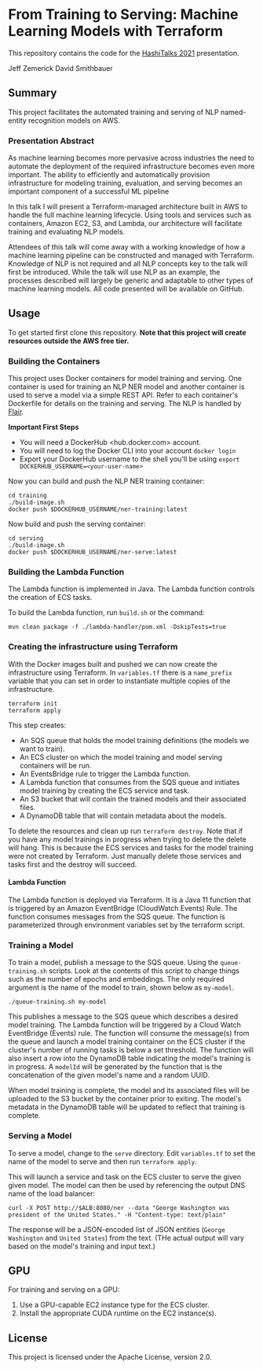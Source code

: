 # From Training to Serving: Machine Learning Models with Terraform

This repository contains the code for the [HashiTalks 2021](https://events.hashicorp.com/hashitalks2021) presentation.

Jeff Zemerick
David Smithbauer

## Summary

This project facilitates the automated training and serving of NLP named-entity recognition models on AWS.

### Presentation Abstract

As machine learning becomes more pervasive across industries the need to automate the deployment of the required infrastructure becomes even more important. The ability to efficiently and automatically provision infrastructure for modeling training, evaluation, and serving becomes an important component of a successful ML pipeline

In this talk I will present a Terraform-managed architecture built in AWS to handle the full machine learning lifecycle. Using tools and services such as containers, Amazon EC2, S3, and Lambda, our architecture will facilitate training and evaluating NLP models.

Attendees of this talk will come away with a working knowledge of how a machine learning pipeline can be constructed and managed with Terraform. Knowledge of NLP is not required and all NLP concepts key to the talk will first be introduced. While the talk will use NLP as an example, the processes described will largely be generic and adaptable to other types of machine learning models. All code presented will be available on GitHub.

## Usage

To get started first clone this repository. **Note that this project will create resources outside the AWS free tier.**

### Building the Containers

This project uses Docker containers for model training and serving. One container is used for training an NLP NER model and another container is used to serve a model via a simple REST API. Refer to each container's Dockerfile for details on the training and serving. The NLP is handled by [Flair](https://github.com/flairNLP/flair).

**Important First Steps**

* You will need a DockerHub <hub.docker.com> account.
* You will need to log the Docker CLI into your account `docker login`
* Export your DockerHub username to the shell you'll be using `export DOCKERHUB_USERNAME=<your-user-name>`

Now you can build and push the NLP NER training container:

```
cd training
./build-image.sh
docker push $DOCKERHUB_USERNAME/ner-training:latest
```

Now build and push the serving container:

```
cd serving
./build-image.sh
docker push $DOCKERHUB_USERNAME/ner-serve:latest
```

### Building the Lambda Function

The Lambda function is implemented in Java. The Lambda function controls the creation of ECS tasks.

To build the Lambda function, run `build.sh` or the command:

```
mvn clean package -f ./lambda-handler/pom.xml -DskipTests=true
```

### Creating the infrastructure using Terraform

With the Docker images built and pushed we can now create the infrastructure using Terraform. In `variables.tf` there is a `name_prefix` variable that you can set in order to instantiate multiple copies of the infrastructure.

```
terraform init
terraform apply
```

This step creates:

* An SQS queue that holds the model training definitions (the models we want to train).
* An ECS cluster on which the model training and model serving containers will be run.
* An EventsBridge rule to trigger the Lambda function.
* A Lambda function that consumes from the SQS queue and initiates model training by creating the ECS service and task.
* An S3 bucket that will contain the trained models and their associated files.
* A DynamoDB table that will contain metadata about the models.

To delete the resources and clean up run `terraform destroy`. Note that if you have any model trainings in progress when trying to delete the delete will hang. This is because the ECS services and tasks for the model training were not created by Terraform. Just manually delete those services and tasks first and the destroy will succeed.

#### Lambda Function

The Lambda function is deployed via Terraform. It is a Java 11 function that is triggered by an Amazon EventBridge (CloudWatch Events) Rule. The function consumes messages from the SQS queue. The function is parameterized through environment variables set by the terraform script.

### Training a Model

To train a model, publish a message to the SQS queue. Using the `queue-training.sh` scripts. Look at the contents of this script to change things such as the number of epochs and embeddings. The only required argument is the name of the model to train, shown below as `my-model`.

`./queue-training.sh my-model`

This publishes a message to the SQS queue which describes a desired model training. The Lambda function will be triggered by a Cloud Watch EventBridge (Events) rule. The function will consume the message(s) from the queue and launch a model training container on the ECS cluster if the cluster's number of running tasks is below a set threshold. The function will also insert a row into the DynamoDB table indicating the model's training is in progress. A `modelId` will be generated by the function that is the concatenation of the given model's name and a random UUID.

When model training is complete, the model and its associated files will be uploaded to the S3 bucket by the container prior to exiting. The model's metadata in the DynamoDB table will be updated to reflect that training is complete.

### Serving a Model

To serve a model, change to the `serve` directory. Edit `variables.tf` to set the name of the model to serve and then run `terraform apply`.

This will launch a service and task on the ECS cluster to serve the given given model. The model can then be used by referencing the output DNS name of the load balancer:

```
curl -X POST http://$ALB:8080/ner --data "George Washington was president of the United States." -H "Content-type: text/plain"
```

The response will be a JSON-encoded list of JSON entities (`George Washington` and `United States`) from the text. (THe actual output will vary based on the model's training and input text.)

## GPU

For training and serving on a GPU:

1. Use a GPU-capable EC2 instance type for the ECS cluster.
1. Install the appropriate CUDA runtime on the EC2 instance(s).

## License

This project is licensed under the Apache License, version 2.0.
